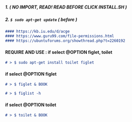 
##### 1. ( NO IMPORT, READ! READ BEFORE CLICK INSTALL.SH ) 
##### 2. `$ sudo apt-get update` ( before ) 


```markdown
#### https://kb.iu.edu/d/acge
#### https://www.guru99.com/file-permissions.html
#### https://ubuntuforums.org/showthread.php?t=2260192
```


#### REQUIRE AND USE : if select @OPTION figlet, toilet

```markdown
# > $ sudo apt-get install toilet figlet
```

#### if select @OPTION figlet

```markdown
# > $ figlet & BOOK
```

```markdown
# > $ figlist -h 
```

#### if select @OPTION toilet

```markdown
# > $ toilet & BOOK
```





